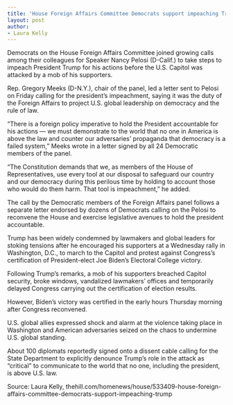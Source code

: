 ```yaml
---
title: 'House Foreign Affairs Committee Democrats support impeaching Trump'
layout: post
author:
- Laura Kelly
---
```


Democrats on the House Foreign Affairs Committee joined growing calls among their colleagues for Speaker Nancy Pelosi (D-Calif.) to take steps to impeach President Trump for his actions before the U.S. Capitol was attacked by a mob of his supporters.

Rep. Gregory Meeks (D-N.Y.), chair of the panel, led a letter sent to Pelosi on Friday calling for the president’s impeachment, saying it was the duty of the Foreign Affairs to project U.S. global leadership on democracy and the rule of law.

“There is a foreign policy imperative to hold the President accountable for his actions — we must demonstrate to the world that no one in America is above the law and counter our adversaries’ propaganda that democracy is a failed system,” Meeks wrote in a letter signed by all 24 Democratic members of the panel.

“The Constitution demands that we, as members of the House of Representatives, use every tool at our disposal to safeguard our country and our democracy during this perilous time by holding to account those who would do them harm. That tool is impeachment,” he added.

The call by the Democratic members of the Foreign Affairs panel follows a separate letter endorsed by dozens of Democrats calling on the Pelosi to reconvene the House and exercise legislative avenues to hold the president accountable.

Trump has been widely condemned by lawmakers and global leaders for stoking tensions after he encouraged his supporters at a Wednesday rally in Washington, D.C., to march to the Capitol and protest against Congress’s certification of President-elect Joe Biden’s Electoral College victory.

Following Trump’s remarks, a mob of his supporters breached Capitol security, broke windows, vandalized lawmakers’ offices and temporarily delayed Congress carrying out the certification of election results.

However, Biden’s victory was certified in the early hours Thursday morning after Congress reconvened.

U.S. global allies expressed shock and alarm at the violence taking place in Washington and American adversaries seized on the chaos to undermine U.S. global standing.

About 100 diplomats reportedly signed onto a dissent cable calling for the State Department to explicitly denounce Trump’s role in the attack as “critical” to communicate to the world that no one, including the president, is above U.S. law.

Source: Laura Kelly, thehill.com/homenews/house/533409-house-foreign-affairs-committee-democrats-support-impeaching-trump
